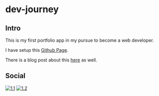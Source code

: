 # dev-journey

## Intro
This is my first portfolio app in my pursue to become a web developer.

I have setup this [Github Page](https://krladev.github.io/dev-journey).

There is a blog post about this [here](https://medium.com/@krladev/my-github-account-1ebbc9b08bd2) as well.

## Social

[![1.1]][1] [![1.2]][1]

[1.1]: http://i.imgur.com/wWzX9uB.png
[1]: https://twitter.com/krladev

[1.2]: https://i.imgur.com/P9Ptw6G.png
[2]: https://medium.com/@krladev
